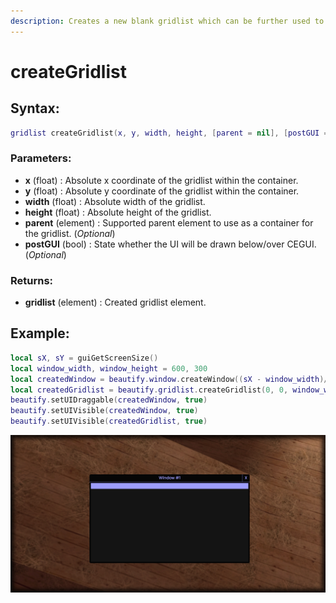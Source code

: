 ```yaml
---
description: Creates a new blank gridlist which can be further used to list your datas.
---
```


# createGridlist

## **Syntax:**

```lua
gridlist createGridlist(x, y, width, height, [parent = nil], [postGUI = false])
```

### **Parameters:**

* **x** \(float\) : Absolute x coordinate of the gridlist within the container.
* **y** \(float\) : Absolute y coordinate of the gridlist within the container.
* **width** \(float\) : Absolute width of the gridlist.
* **height** \(float\) : Absolute height of the gridlist.
* **parent** \(element\) : Supported parent element to use as a container for the gridlist. \(_Optional_\)
* **postGUI** \(bool\) : State whether the UI will be drawn below/over CEGUI. \(_Optional_\)

### **Returns:**

* **gridlist** \(element\) : Created gridlist element.

## **Example:**

```lua
local sX, sY = guiGetScreenSize()
local window_width, window_height = 600, 300
local createdWindow = beautify.window.createWindow((sX - window_width)/2, (sY - window_height)/2, window_width, window_height, "Window #1", nil, false)
local createdGridlist = beautify.gridlist.createGridlist(0, 0, window_width, window_height, createdWindow, false)
beautify.setUIDraggable(createdWindow, true)
beautify.setUIVisible(createdWindow, true)
beautify.setUIVisible(createdGridlist, true)
```

![](../../.gitbook/assets/creategridlist.png)

